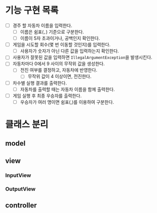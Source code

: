 # 기능 구현 목록
- [ ] 경주 할 자동차 이름을 입력한다.
  - [ ] 이름은 쉼표(`,`) 기준으로 구분한다.
  - [ ] 이름이 5자 초과이거나, 공백인지 확인한다.
- [ ] 게임을 시도할 회수(몇 번 이동할 것인지)를 입력한다.
  - [ ] 사용자가 숫자가 아닌 다른 값을 입력하는지 확인한다.
- [ ] 사용자가 잘못된 값을 입력하면 `IllegalArgumentException`을 발생시킨다.
- [ ] 자동차마다 0에서 9 사이의 무작위 값을 생성한다.
  - [ ] 전진 여부를 결정하고, 자동차에 반영한다.
    - [ ] 무작위 값이 4 이상이면, 전진한다.
- [ ] 차수별 실행 결과를 출력한다.
  - [ ] 자동차를 출력할 때는 자동차 이름을 함께 출력한다.
- [ ] 게임 실행 후 최종 우승자를 출력한다.
  - [ ] 우승자가 여러 명이면 쉼표(,)를 이용하여 구분한다.

# 클래스 분리
## model

## view
### InputView

### OutputView

## controller
